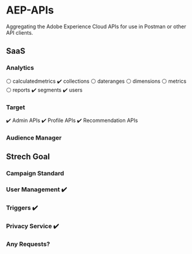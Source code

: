 # AEP-APIs

Aggregating the Adobe Experience Cloud APIs for use in Postman or other API clients.

## SaaS

### Analytics

:white_circle: calculatedmetrics
:heavy_check_mark: collections
:white_circle: dateranges
:white_circle: dimensions
:white_circle: metrics
:white_circle: reports
:heavy_check_mark: segments
:heavy_check_mark: users

### Target

:heavy_check_mark: Admin APIs
:heavy_check_mark: Profile APIs
:heavy_check_mark: Recommendation APIs


### Audience Manager

## Strech Goal

### Campaign Standard 

### User Management :heavy_check_mark:

### Triggers :heavy_check_mark:

### Privacy Service :heavy_check_mark:

### Any Requests?
